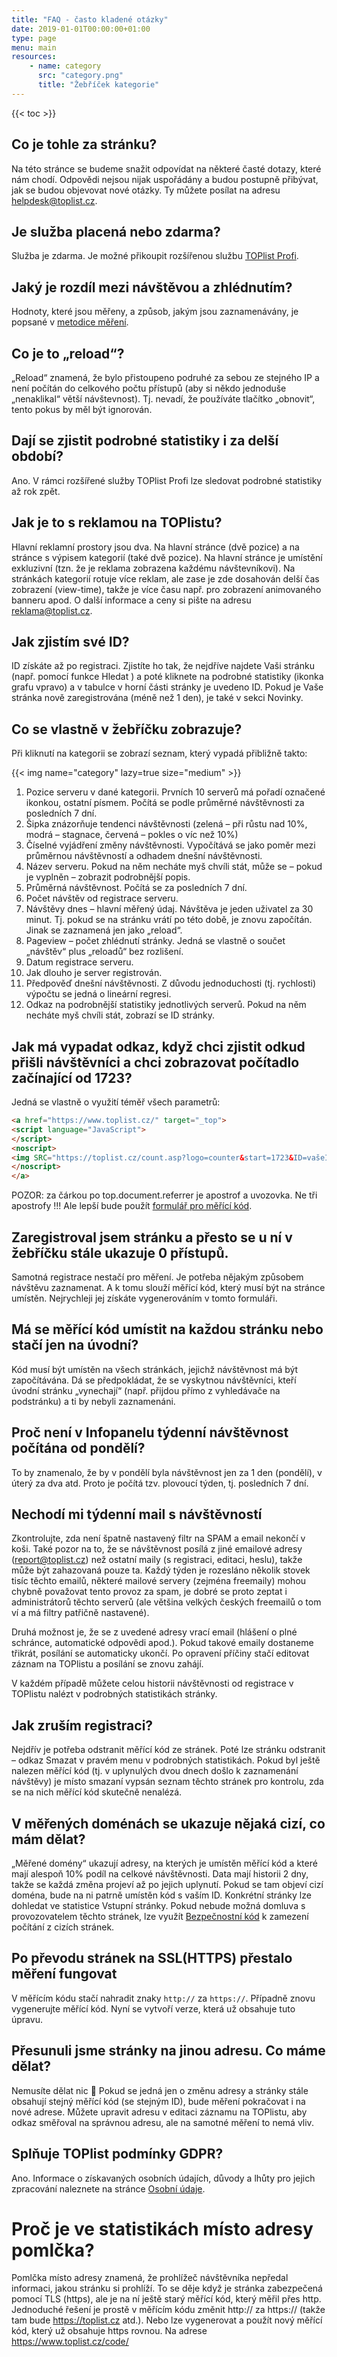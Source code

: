 ```yaml
---
title: "FAQ - často kladené otázky"
date: 2019-01-01T00:00:00+01:00
type: page
menu: main
resources:
    - name: category
      src: "category.png"
      title: "Žebříček kategorie"
---
```


{{< toc >}}

## Co je tohle za stránku?
Na této stránce se budeme snažit odpovídat na některé časté dotazy, které nám chodí. Odpovědi nejsou nijak uspořádány a budou postupně přibývat, jak se budou objevovat nové otázky. Ty můžete posílat na adresu helpdesk@toplist.cz.

## Je služba placená nebo zdarma?
Služba je zdarma. Je možné přikoupit rozšířenou službu [TOPlist Profi](https://profi.toplist.cz).

## Jaký je rozdíl mezi návštěvou a zhlédnutím?
Hodnoty, které jsou měřeny, a způsob, jakým jsou zaznamenávány, je popsané v [metodice měření](metodika-mereni).

## Co je to „reload“?
„Reload“ znamená, že bylo přistoupeno podruhé za sebou ze stejného IP a není počítán do celkového počtu přístupů (aby si někdo jednoduše „nenaklikal“ větší návštevnost). Tj. nevadí, že používáte tlačítko „obnovit“, tento pokus by měl být ignorován.

## Dají se zjistit podrobné statistiky i za delší období?
Ano. V rámci rozšířené služby TOPlist Profi lze sledovat podrobné statistiky až rok zpět.

## Jak je to s reklamou na TOPlistu?
Hlavní reklamní prostory jsou dva. Na hlavní stránce (dvě pozice) a na stránce s výpisem kategorií (také dvě pozice). Na hlavní stránce je umístění exkluzivní (tzn. že je reklama zobrazena každému návštevníkovi). Na stránkách kategorií rotuje více reklam, ale zase je zde dosahován delší čas zobrazení (view-time), takže je více času např. pro zobrazení animovaného banneru apod. O další informace a ceny si pište na adresu reklama@toplist.cz.

## Jak zjistím své ID?
ID získáte až po registraci. Zjistíte ho tak, že nejdříve najdete Vaši stránku (např. pomocí funkce Hledat ) a poté kliknete na podrobné statistiky (ikonka grafu vpravo) a v tabulce v horní části stránky je uvedeno ID. Pokud je Vaše stránka nově zaregistrována (méně než 1 den), je také v sekci Novinky.

## Co se vlastně v žebříčku zobrazuje?
Při kliknutí na kategorii se zobrazí seznam, který vypadá přibližně takto:

{{< img name="category" lazy=true size="medium" >}}

1. Pozice serveru v dané kategorii. Prvních 10 serverů má pořadí označené ikonkou, ostatní písmem. Počítá se podle průměrné návštěvnosti za posledních 7 dní.
2. Šipka znázorňuje tendenci návštěvnosti (zelená – při růstu nad 10%, modrá – stagnace, červená – pokles o víc než 10%)
3. Číselné vyjádření změny návštěvnosti. Vypočítává se jako poměr mezi průměrnou návštěvností a odhadem dnešní návštěvnosti.
4. Název serveru. Pokud na něm necháte myš chvíli stát, může se – pokud je vyplněn – zobrazit podrobnější popis.
5. Průměrná návštěvnost. Počítá se za posledních 7 dní.
6. Počet návštěv od registrace serveru.
7. Návštěvy dnes – hlavní měřený údaj. Návštěva je jeden uživatel za 30 minut. Tj. pokud se na stránku vrátí po této době, je znovu započítán. Jinak se zaznamená jen jako „reload“.
8. Pageview – počet zhlédnutí stránky. Jedná se vlastně o součet „návštěv“ plus „reloadů“ bez rozlišení.
9. Datum registrace serveru.
10. Jak dlouho je server registrován.
11. Předpověď dnešní návštěvnosti. Z důvodu jednoduchosti (tj. rychlosti) výpočtu se jedná o lineární regresi.
12. Odkaz na podrobnější statistiky jednotlivých serverů. Pokud na něm necháte myš chvíli stát, zobrazí se ID stránky.

## Jak má vypadat odkaz, když chci zjistit odkud přišli návštěvníci a chci zobrazovat počítadlo začínající od 1723?
Jedná se vlastně o využití téměř všech parametrů:

```html
<a href="https://www.toplist.cz/" target="_top">
<script language="JavaScript">
</script>
<noscript>
<img SRC="https://toplist.cz/count.asp?logo=counter&start=1723&ID=vašeID" border="0" alt="TOPlist"  width="88" height="31">
</noscript>
</a>
```
POZOR: za čárkou po top.document.referrer je apostrof a uvozovka. Ne tři apostrofy !!! Ale lepší bude použít [formulář pro měřící kód](https://www.toplist.cz/code/).

## Zaregistroval jsem stránku a přesto se u ní v žebříčku stále ukazuje 0 přístupů.
Samotná registrace nestačí pro měření. Je potřeba nějakým způsobem návštěvu zaznamenat. A k tomu slouží měřící kód, který musí být na stránce umístěn. Nejrychleji jej získáte vygenerováním v tomto formuláři.

## Má se měřící kód umístit na každou stránku nebo stačí jen na úvodní?
Kód musí být umístěn na všech stránkách, jejichž návštěvnost má být započítávána. Dá se předpokládat, že se vyskytnou návštěvníci, kteří úvodní stránku „vynechají“ (např. přijdou přímo z vyhledávače na podstránku) a ti by nebyli zaznamenáni.

## Proč není v Infopanelu týdenní návštěvnost počítána od pondělí?
To by znamenalo, že by v pondělí byla návštěvnost jen za 1 den (pondělí), v úterý za dva atd. Proto je počítá tzv. plovoucí týden, tj. posledních 7 dní.

## Nechodí mi týdenní mail s návštěvností
Zkontrolujte, zda není špatně nastavený filtr na SPAM a email nekončí v koši. Také pozor na to, že se návštěvnost posílá z jiné emailové adresy (report@toplist.cz) než ostatní maily (s registraci, editaci, heslu), takže může být zahazovaná pouze ta. Každý týden je rozesláno několik stovek tisíc těchto emailů, některé mailové servery (zejména freemaily) mohou chybně považovat tento provoz za spam, je dobré se proto zeptat i administrátorů těchto serverů (ale většina velkých českých freemailů o tom ví a má filtry patřičně nastavené).

Druhá možnost je, že se z uvedené adresy vrací email (hlášení o plné schránce, automatické odpovědi apod.). Pokud takové emaily dostaneme třikrát, posílání se automaticky ukončí. Po opravení příčiny stačí editovat záznam na TOPlistu a posílání se znovu zahájí.

V každém případě můžete celou historii návštěvnosti od registrace v TOPlistu nalézt v podrobných statistikách stránky.

## Jak zruším registraci?
Nejdřív je potřeba odstranit měřící kód ze stránek. Poté lze stránku odstranit – odkaz Smazat v pravém menu v podrobných statistikách. Pokud byl ještě nalezen měřící kód (tj. v uplynulých dvou dnech došlo k zaznamenání návštěvy) je místo smazaní vypsán seznam těchto stránek pro kontrolu, zda se na nich měřící kód skutečně nenalézá.

## V měřených doménách se ukazuje nějaká cizí, co mám dělat?
„Měřené domény“ ukazují adresy, na kterých je umístěn měřící kód a které mají alespoň 10% podíl na celkové návštěvnosti. Data mají historii 2 dny, takže se každá změna projeví až po jejich uplynutí. Pokud se tam objeví cizí doména, bude na ni patrně umístěn kód s vaším ID. Konkrétní stránky lze dohledat ve statistice Vstupní stránky. Pokud nebude možná domluva s provozovatelem těchto stránek, lze využít [Bezpečnostní kód](../tipy-a-triky/#bezpecnostni-kod) k zamezení počítání z cizích stránek.

## Po převodu stránek na SSL(HTTPS) přestalo měření fungovat
V měřícím kódu stačí nahradit znaky `http://` za `https://`. Případně znovu vygenerujte měřící kód. Nyní se vytvoří verze, která už obsahuje tuto úpravu.

## Přesunuli jsme stránky na jinou adresu. Co máme dělat?
Nemusíte dělat nic 🙂 Pokud se jedná jen o změnu adresy a stránky stále obsahují stejný měřící kód (se stejným ID), bude měření pokračovat i na nové adrese. Můžete upravit adresu v editaci záznamu na TOPlistu, aby odkaz směřoval na správnou adresu, ale na samotné měření to nemá vliv.

## Splňuje TOPlist podmínky GDPR?
Ano. Informace o získavaných osobních údajích, důvody a lhůty pro jejich zpracování naleznete na stránce [Osobní údaje](../dokumentace/osobni-udaje/).

# Proč je ve statistikách místo adresy pomlčka?
Pomlčka místo adresy znamená, že prohlížeč návštěvníka nepředal informaci, jakou stránku si prohlíží. To se děje když je stránka zabezpečená pomocí TLS (https), ale je na ní ještě starý měřící kód, který měřil přes http. Jednoduché řešení je prostě v měřícím kódu změnit http:// za https:// (takže tam bude https://toplist.cz atd.). Nebo lze vygenerovat a použít nový měřící kód, který už obsahuje https rovnou. Na adrese https://www.toplist.cz/code/